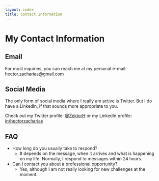 ```yaml
---
layout: index
title: Contact Information
---
```


# My Contact Information

## Email

For most inquiries, you can reach me at my personal e-mail: [hector.zacharias@gmail.com](mailto:hector.zacharias@gmail.com)

## Social Media

The only form of social media where I really am active is Twitter. But I do have a LinkedIn, if that sounds more appropriate to you.

Check out my Twitter profile: [@ZektorH](https://twitter.com/zektorh)
or my LinkedIn profile: [in/hectorzacharias](https://linkedin.com/in/hectorzacharias)

## FAQ

- How long do you usually take to respond?
  - It depends on the message, when it arrives and what is happening on my life. Normally, I respond to messages within 24 hours.
- Can I contact you about a professional opportunity?
  - Yes, although I am not really looking for new challenges at the moment.
